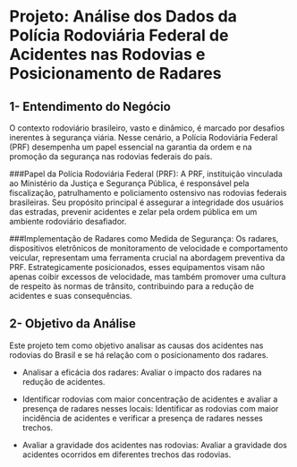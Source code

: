 # Projeto: Análise dos Dados da Polícia Rodoviária Federal de Acidentes nas Rodovias e Posicionamento de Radares

## 1- Entendimento do Negócio

O contexto rodoviário brasileiro, vasto e dinâmico, é marcado por desafios inerentes à segurança viária. Nesse cenário, a Polícia Rodoviária Federal (PRF) desempenha um papel essencial na garantia da ordem e na promoção da segurança nas rodovias federais do país.

###Papel da Polícia Rodoviária Federal (PRF):
A PRF, instituição vinculada ao Ministério da Justiça e Segurança Pública, é responsável pela fiscalização, patrulhamento e policiamento ostensivo nas rodovias federais brasileiras. Seu propósito principal é assegurar a integridade dos usuários das estradas, prevenir acidentes e zelar pela ordem pública em um ambiente rodoviário desafiador.

###Implementação de Radares como Medida de Segurança:
Os radares, dispositivos eletrônicos de monitoramento de velocidade e comportamento veicular, representam uma ferramenta crucial na abordagem preventiva da PRF. Estrategicamente posicionados, esses equipamentos visam não apenas coibir excessos de velocidade, mas também promover uma cultura de respeito às normas de trânsito, contribuindo para a redução de acidentes e suas consequências.

## 2- Objetivo da Análise

Este projeto tem como objetivo analisar as causas dos acidentes nas rodovias do Brasil e se há relação com o posicionamento dos radares.

- Analisar a eficácia dos radares: Avaliar o impacto dos radares na redução de acidentes.

- Identificar rodovias com maior concentração de acidentes e avaliar a presença de radares nesses locais:
Identificar as rodovias com maior incidência de acidentes e verificar a presença de radares nesses trechos.

- Avaliar a gravidade dos acidentes nas rodovias: Avaliar a gravidade dos acidentes ocorridos em diferentes trechos das rodovias.
